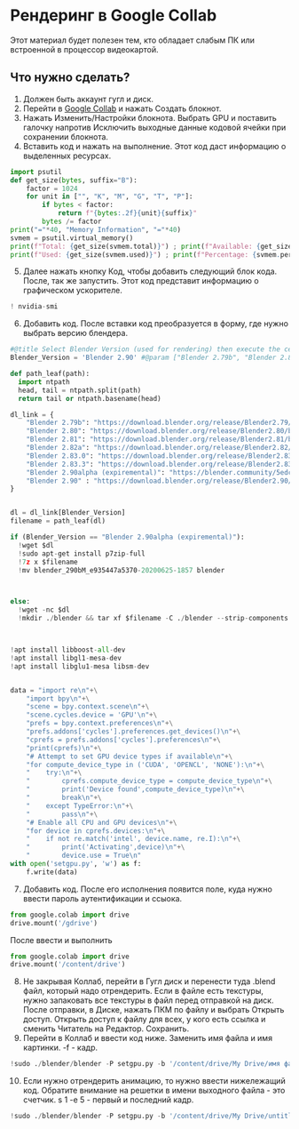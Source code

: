 # Рендеринг в Google Collab

Этот материал будет полезен тем, кто обладает слабым ПК или встроенной в процессор видеокартой.

## Что нужно сделать?

1. Должен быть аккаунт гугл и диск.
2. Перейти в [Google Collab](https://colab.research.google.com/) и нажать Создать блокнот.
3. Нажать Изменить/Настройки блокнота. Выбрать GPU и поставить галочку напротив Исключить выходные данные кодовой ячейки при сохранении блокнота.
4. Вставить код и нажать на выполнение. Этот код даст информацию о выделенных ресурсах.

```python
import psutil
def get_size(bytes, suffix="B"):
    factor = 1024
    for unit in ["", "K", "M", "G", "T", "P"]:
        if bytes < factor:
            return f"{bytes:.2f}{unit}{suffix}"
        bytes /= factor
print("="*40, "Memory Information", "="*40)
svmem = psutil.virtual_memory()
print(f"Total: {get_size(svmem.total)}") ; print(f"Available: {get_size(svmem.available)}")
print(f"Used: {get_size(svmem.used)}") ; print(f"Percentage: {svmem.percent}%")
```

5. Далее нажать кнопку Код, чтобы добавить следующий блок кода. После, так же запустить. Этот код представит информацию о графическом ускорителе.

```python
! nvidia-smi
```

6. Добавить код. После вставки код преобразуется в форму, где нужно выбрать версию блендера.

```python
#@title Select Blender Version (used for rendering) then execute the cell{ display-mode: "form" }
Blender_Version = 'Blender 2.90' #@param ["Blender 2.79b", "Blender 2.80", "Blender 2.81", "Blender 2.82a", "Blender 2.83.0", "Blender 2.83.3", "Blender 2.90alpha (expiremental)", "Blender 2.90"]

def path_leaf(path):
  import ntpath
  head, tail = ntpath.split(path)
  return tail or ntpath.basename(head)

dl_link = {
    "Blender 2.79b": "https://download.blender.org/release/Blender2.79/blender-2.79b-linux-glibc219-x86_64.tar.bz2",
    "Blender 2.80": "https://download.blender.org/release/Blender2.80/blender-2.80-linux-glibc217-x86_64.tar.bz2",
    "Blender 2.81": "https://download.blender.org/release/Blender2.81/blender-2.81-linux-glibc217-x86_64.tar.bz2",
    "Blender 2.82a": "https://download.blender.org/release/Blender2.82/blender-2.82a-linux64.tar.xz",
    "Blender 2.83.0": "https://download.blender.org/release/Blender2.83/blender-2.83.0-linux64.tar.xz",
    "Blender 2.83.3": "https://download.blender.org/release/Blender2.83/blender-2.83.3-linux64.tar.xz",
    "Blender 2.90alpha (expiremental)": "https://blender.community/5edccfe69c122126f183e2ad/download/5ef635439c12214ca244be6b",
    "Blender 2.90" : "https://download.blender.org/release/Blender2.90/blender-2.90.0-linux64.tar.xz"
}


dl = dl_link[Blender_Version]
filename = path_leaf(dl)

if (Blender_Version == "Blender 2.90alpha (expiremental)"):
  !wget $dl
  !sudo apt-get install p7zip-full
  !7z x $filename
  !mv blender_290bM_e935447a5370-20200625-1857 blender



else:
  !wget -nc $dl
  !mkdir ./blender && tar xf $filename -C ./blender --strip-components 1



!apt install libboost-all-dev
!apt install libgl1-mesa-dev
!apt install libglu1-mesa libsm-dev


data = "import re\n"+\
    "import bpy\n"+\
    "scene = bpy.context.scene\n"+\
    "scene.cycles.device = 'GPU'\n"+\
    "prefs = bpy.context.preferences\n"+\
    "prefs.addons['cycles'].preferences.get_devices()\n"+\
    "cprefs = prefs.addons['cycles'].preferences\n"+\
    "print(cprefs)\n"+\
    "# Attempt to set GPU device types if available\n"+\
    "for compute_device_type in ('CUDA', 'OPENCL', 'NONE'):\n"+\
    "    try:\n"+\
    "        cprefs.compute_device_type = compute_device_type\n"+\
    "        print('Device found',compute_device_type)\n"+\
    "        break\n"+\
    "    except TypeError:\n"+\
    "        pass\n"+\
    "# Enable all CPU and GPU devices\n"+\
    "for device in cprefs.devices:\n"+\
    "    if not re.match('intel', device.name, re.I):\n"+\
    "        print('Activating',device)\n"+\
    "        device.use = True\n"
with open('setgpu.py', 'w') as f:
    f.write(data)
```

7. Добавить код. После его исполнения появится поле, куда нужно ввести пароль аутентификации и ссыока.

```python
from google.colab import drive
drive.mount('/gdrive')
```

После ввести и выполнить

```python
from google.colab import drive
drive.mount('/content/drive')
```

8. Не закрывая Коллаб, перейти в Гугл диск и перенести туда .blend файл, который надо отрендерить. Если в файле есть текстуры, нужно запаковать все текстуры в файл перед отправкой на диск. После отправки, в Диске, нажать ПКМ по файлу и выбрать Открыть доступ. Открыть доступ к файлу для всех, у кого есть ссылка и сменить Читатель на Редактор. Сохранить.
9. Перейти в Коллаб и ввести код ниже. Заменить имя файла и имя картинки. -f - кадр.

```python
!sudo ./blender/blender -P setgpu.py -b '/content/drive/My Drive/имя файла.blend' -o '/content/drive/My Drive/имя картинки.png' -f 1
```

10. Если нужно отрендерить анимацию, то нужно ввести нижележащий код. Обратите внимание на решетки в имени выходного файла - это счетчик. s 1 -e 5 - первый и последний кадр.

```python
!sudo ./blender/blender -P setgpu.py -b '/content/drive/My Drive/untitled.blend' -o '/content/drive/My Drive/untitled_####.png' -s 1 -e 5 -a
```